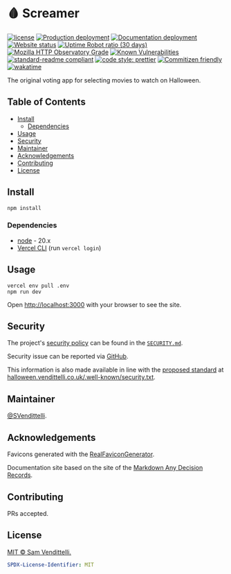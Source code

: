 # 🩸 Screamer

[![license](https://img.shields.io/github/license/SVendittelli/screamer.svg)](LICENSE)
[![Production deployment](https://img.shields.io/github/deployments/SVendittelli/screamer/production?label=deploy)](https://github.com/SVendittelli/screamer/deployments/activity_log?environment=production)
[![Documentation deployment](https://img.shields.io/github/deployments/SVendittelli/screamer/github-pages?label=docs-deploy)](https://github.com/SVendittelli/screamer/deployments/activity_log?environment=github-pages)
[![Website status](https://img.shields.io/website/https/halloween.vendittelli.co.uk)](https://halloween.vendittelli.co.uk/)
[![Uptime Robot ratio (30 days)](https://img.shields.io/uptimerobot/ratio/m795811614-7df5f2fde9ddb5b3e00c28e1)](https://stats.uptimerobot.com/80zk0uXpKG/795811614)
[![Mozilla HTTP Observatory Grade](https://img.shields.io/mozilla-observatory/grade/halloween.vendittelli.co.uk?publish)](https://observatory.mozilla.org/analyze/halloween.vendittelli.co.uk)
[![Known Vulnerabilities](https://snyk.io/test/github/SVendittelli/screamer/badge.svg)](https://snyk.io/test/github/SVendittelli/screamer)
[![standard-readme compliant](https://img.shields.io/badge/readme%20style-standard-brightgreen.svg)](https://github.com/RichardLitt/standard-readme)
[![code style: prettier](https://img.shields.io/badge/code_style-prettier-ff69b4.svg)](https://github.com/prettier/prettier)
[![Commitizen friendly](https://img.shields.io/badge/commitizen-friendly-brightgreen.svg)](http://commitizen.github.io/cz-cli/)
[![wakatime](https://wakatime.com/badge/github/SVendittelli/screamer.svg)](https://wakatime.com/badge/github/SVendittelli/screamer)

The original voting app for selecting movies to watch on Halloween.

## Table of Contents

- [Install](#install)
  - [Dependencies](#dependencies)
- [Usage](#usage)
- [Security](#security)
- [Maintainer](#maintainer)
- [Acknowledgements](#acknowledgements)
- [Contributing](#contributing)
- [License](#license)

## Install

```terminal
npm install
```

### Dependencies

- [node](https://nodejs.org/) - 20.x
- [Vercel CLI](https://vercel.com/docs/cli) (run `vercel login`)

## Usage

```terminal
vercel env pull .env
npm run dev
```

Open <http://localhost:3000> with your browser to see the site.

## Security

The project's [security policy](https://github.com/SVendittelli/screamer/security/policy) can be found in the [`SECURITY.md`](./SECURITY.md).

Security issue can be reported via [GitHub](https://github.com/SVendittelli/screamer/security/advisories).

This information is also made available in line with the [proposed standard](https://securitytxt.org/) at [halloween.vendittelli.co.uk/.well-known/security.txt](https://halloween.vendittelli.co.uk/.well-known/security.txt).

## Maintainer

[@SVendittelli](https://github.com/SVendittelli).

## Acknowledgements

Favicons generated with the [RealFaviconGenerator](https://realfavicongenerator.net/).

Documentation site based on the site of the [Markdown Any Decision Records](https://github.com/adr/madr).

## Contributing

PRs accepted.

## License

[MIT © Sam Vendittelli.](./LICENSE)

```yaml
SPDX-License-Identifier: MIT
```
